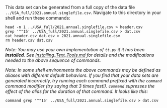 This data set can be generated from a full copy of the data file `../USA_full/2021.annual.singlefile.csv`.  Navigate to this directory in your shell and run these commands:

    head -n 1 ../USA_full/2021.annual.singlefile.csv > header.csv
    grep '^"15' ../USA_full/2021.annual.singlefile.csv > dat.csv
    cat header.csv dat.csv > 2021.annual.singlefile.csv
    rm header.csv dat.csv

*Note: You may use your own implementation of `tt.py` if it has been **installed**. See [Installing_Text_Tools.md](../../instructions/Installing_Text_Tools.md) for details and the modifications needed to the above sequence of commands.*

*Note: In some shell environments the above commands may be defined as _aliases_ with different default behaviors.  If you find that your data sets are generated incorrectly, try running each command prefixed with the `command` command modifier (try saying that 3 times fast!).  `command` supresses the effect of the alias for the duration of that command.  It looks like this:*

    command grep '^"15' ../USA_full/2021.annual.singlefile.csv > dat.csv
